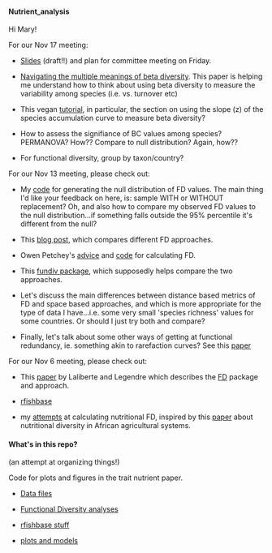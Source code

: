 #### Nutrient_analysis

Hi Mary!


For our Nov 17 meeting:

* [Slides](https://docs.google.com/presentation/d/1yBjuN8BPX3dm4EXpsVULtySWWB433Re6pppF3uW3OOU/edit#slide=id.gd3e5c3894_0_194) (draft!!) and plan for committee meeting on Friday.

* [Navigating the multiple meanings of beta diversity](http://onlinelibrary.wiley.com/doi/10.1111/j.1461-0248.2010.01552.x/abstract). This paper is helping me understand how to think about using beta diversity to measure the variability among species (i.e. vs. turnover etc)

* This vegan [tutorial](https://cran.r-project.org/web/packages/vegan/vignettes/diversity-vegan.pdf), in particular, the section on using the slope (z) of the species accumulation curve to measure beta diversity?

* How to assess the signifiance of BC values among species? PERMANOVA? How?? Compare to null distribution? Again, how??

* For functional diversity, group by taxon/country?

For our Nov 13 meeting, please check out:

* My [code](https://github.com/JoeyBernhardt/Nutrient_analysis/blob/master/Functional_Diversity/FD.null.Rmd) for generating the null distribution of FD values. The main thing I'd like your feedback on here, is: sample WITH or WITHOUT replacement? Oh, and also how to compare my observed FD values to the null distribution...if something falls outside the 95% percentile it's different from the null?

* This [blog post](http://www.r-bloggers.com/on-functional-diversity-metrics/), which compares different FD approaches.

* Owen Petchey's [advice](http://www.thetrophiclink.org/resources/calculating-fd/) and [code](https://github.com/opetchey/ttl-resources/tree/master/functional_diversity) for calculating FD.

* This [fundiv package](https://github.com/ibartomeus/fundiv), which supposedly  helps compare the two approaches.

* Let's discuss the main differences between distance based metrics of FD and space based approaches, and which is more appropriate for the type of data I have...i.e. some very small 'species richness' values for some countries. Or should I just try both and compare?

* Finally, let's talk about some other ways of getting at functional redundancy, ie. something akin to rarefaction curves? See this [paper](http://onlinelibrary.wiley.com/store/10.1111/j.2041-210X.2011.00178.x/asset/j.2041-210X.2011.00178.x.pdf;jsessionid=7F185D0F8E4890891857EB8C60F53497.f01t04?v=1&t=igwds46p&s=20739ebd17f769aa704a0a6822b7575ac8413968)





For our Nov 6 meeting, please check out:

* This [paper](http://www.esajournals.org/doi/abs/10.1890/08-2244.1) by Laliberte and Legendre which describes the [FD](https://cran.r-project.org/web/packages/FD/index.html) package and approach.


* [rfishbase](https://github.com/ropensci/rfishbase)

* my [attempts](https://github.com/JoeyBernhardt/Nutrient_analysis/tree/master/Functional_Diversity) at calculating nutritional FD, inspired by this [paper](http://journals.plos.org/plosone/article?id=10.1371/journal.pone.0021235) about nutritional diversity in African agricultural systems.





#### What's in this repo?
(an attempt at organizing things!)

Code for plots and figures in the trait nutrient paper. 


* [Data files](https://github.com/JoeyBernhardt/Nutrient_analysis/tree/master/data)



* [Functional Diversity analyses](https://github.com/JoeyBernhardt/Nutrient_analysis/tree/master/Functional_Diversity)


* [rfishbase stuff](https://github.com/JoeyBernhardt/Nutrient_analysis/tree/master/rfishbase)



* [plots and models](https://github.com/JoeyBernhardt/Nutrient_analysis/tree/master/R_Plots_models)

